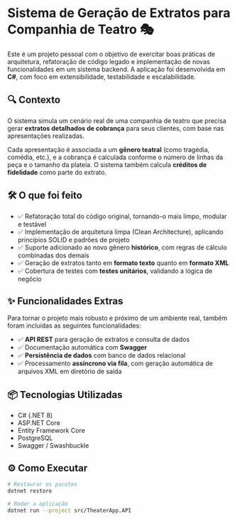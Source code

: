 # Sistema de Geração de Extratos para Companhia de Teatro 🎭

Este é um projeto pessoal com o objetivo de exercitar boas práticas de arquitetura, refatoração de código legado e implementação de novas funcionalidades em um sistema backend. A aplicação foi desenvolvida em **C#**, com foco em extensibilidade, testabilidade e escalabilidade.

## 🔍 Contexto

O sistema simula um cenário real de uma companhia de teatro que precisa gerar **extratos detalhados de cobrança** para seus clientes, com base nas apresentações realizadas.

Cada apresentação é associada a um **gênero teatral** (como tragédia, comédia, etc.), e a cobrança é calculada conforme o número de linhas da peça e o tamanho da plateia. O sistema também calcula **créditos de fidelidade** como parte do extrato.

## 🛠️ O que foi feito

- ✅ Refatoração total do código original, tornando-o mais limpo, modular e testável  
- ✅ Implementação de arquitetura limpa (Clean Architecture), aplicando princípios SOLID e padrões de projeto  
- ✅ Suporte adicionado ao novo gênero **histórico**, com regras de cálculo combinadas dos demais  
- ✅ Geração de extratos tanto em **formato texto** quanto em **formato XML**  
- ✅ Cobertura de testes com **testes unitários**, validando a lógica de negócio  

## ✨ Funcionalidades Extras

Para tornar o projeto mais robusto e próximo de um ambiente real, também foram incluídas as seguintes funcionalidades:

- ✅ **API REST** para geração de extratos e consulta de dados  
- ✅ Documentação automática com **Swagger**  
- ✅ **Persistência de dados** com banco de dados relacional  
- ✅ Processamento **assíncrono via fila**, com geração automática de arquivos XML em diretório de saída  

## 📦 Tecnologias Utilizadas

- C# (.NET 8)  
- ASP.NET Core  
- Entity Framework Core  
- PostgreSQL  
- Swagger / Swashbuckle  

## ⚙️ Como Executar

```bash
# Restaurar os pacotes
dotnet restore

# Rodar a aplicação
dotnet run --project src/TheaterApp.API
